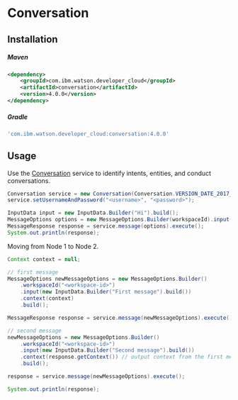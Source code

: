 # Conversation

## Installation

##### Maven
```xml
<dependency>
	<groupId>com.ibm.watson.developer_cloud</groupId>
	<artifactId>conversation</artifactId>
	<version>4.0.0</version>
</dependency>
```

##### Gradle
```gradle
'com.ibm.watson.developer_cloud:conversation:4.0.0'
```

## Usage

Use the [Conversation][conversation] service to identify intents, entities, and conduct conversations.

```java
Conversation service = new Conversation(Conversation.VERSION_DATE_2017_05_26);
service.setUsernameAndPassword("<username>", "<password>");

InputData input = new InputData.Builder("Hi").build();
MessageOptions options = new MessageOptions.Builder(workspaceId).input(input).build();
MessageResponse response = service.message(options).execute();
System.out.println(response);
```

Moving from Node 1 to Node 2.

```java
Context context = null;

// first message
MessageOptions newMessageOptions = new MessageOptions.Builder()
    .workspaceId("<workspace-id>")
    .input(new InputData.Builder("First message").build())
    .context(context)
    .build();

MessageResponse response = service.message(newMessageOptions).execute();

// second message
newMessageOptions = new MessageOptions.Builder()
    .workspaceId("<workspace-id>")
    .input(new InputData.Builder("Second message").build())
    .context(response.getContext()) // output context from the first message
    .build();

response = service.message(newMessageOptions).execute();

System.out.println(response);
```

[conversation]: https://console.bluemix.net/docs/services/conversation/index.html
